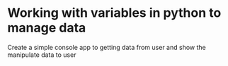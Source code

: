 # Working with variables in python to manage data

Create a simple console app to getting data from user and show the manipulate data to user
